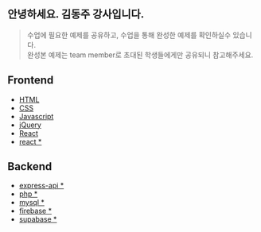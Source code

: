 ## 안녕하세요. 김동주 강사입니다.

> 수업에 필요한 예제를 공유하고, 수업을 통해 완성한 예제를 확인하실수 있습니다.  
> 완성본 예제는 team member로 초대된 학생들에게만 공유되니 참고해주세요. 

## Frontend
- [HTML](https://github.com/ezwebpub/web-basic_HTML)
- [CSS](https://github.com/ezwebpub/web-basic_CSS)
- [Javascript](https://github.com/ezwebpub/web-basic_Javascript)
- [jQuery](https://github.com/ezwebpub/web-basic_jQuery)
- [React](https:#)
- [react *](https:#)

## Backend
- [express-api *](https:#)
- [php *](https:#)
- [mysql *](https:#)
- [firebase *](https:#)
- [supabase *](https:#)
